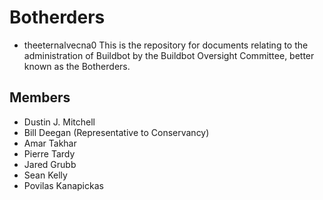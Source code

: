 Botherders
==========
* theeternalvecna0
This is the repository for documents relating to the administration of Buildbot by the Buildbot Oversight Committee, better known as the Botherders.

Members
-------

 * Dustin J. Mitchell
 * Bill Deegan (Representative to Conservancy)
 * Amar Takhar
 * Pierre Tardy
 * Jared Grubb
 * Sean Kelly
 * Povilas Kanapickas

